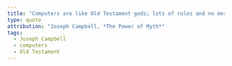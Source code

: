 ```yaml
---
title: "Computers are like Old Testament gods; lots of rules and no mercy."
type: quote
attribution: "Joseph Campbell, *The Power of Myth*"
tags:
  - Joseph Campbell
  - computers
  - Old Testament
---
```

